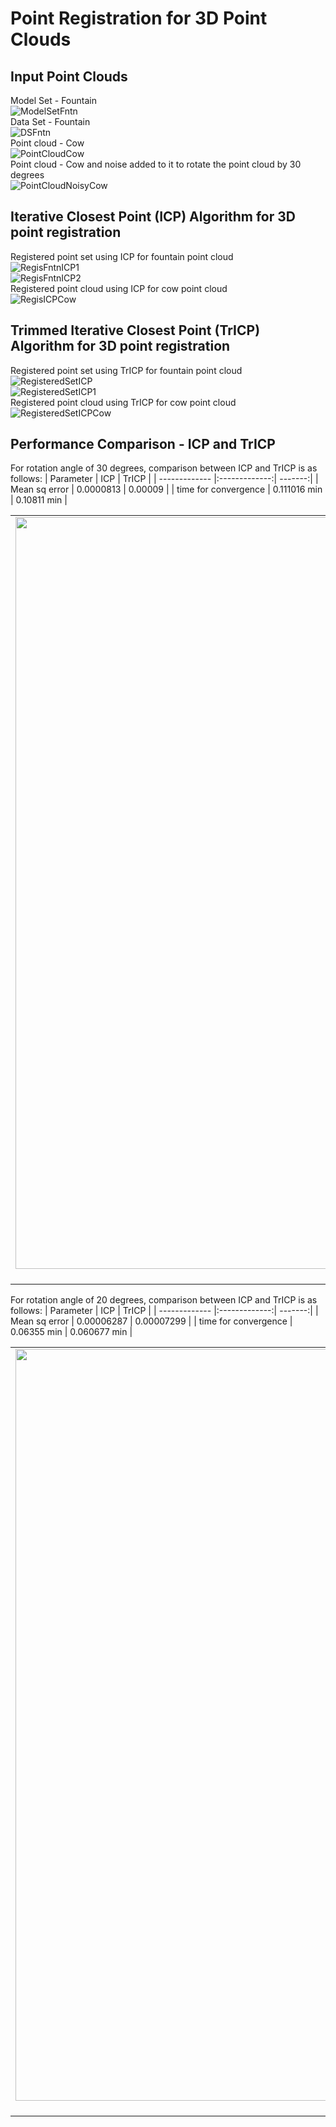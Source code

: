 
# Point Registration for 3D Point Clouds #
## Input Point Clouds ##
Model Set - Fountain\
![ModelSetFntn](https://github.com/AnupamaRajkumar/3DSensing_SensorFusion/blob/master/PointRegistration/Output/ModelSet_Fountain.png)\
Data Set - Fountain\
![DSFntn](https://github.com/AnupamaRajkumar/3DSensing_SensorFusion/blob/master/PointRegistration/Output/DataSet_Fountain.png)\
Point cloud - Cow\
![PointCloudCow](https://github.com/AnupamaRajkumar/3DSensing_SensorFusion/blob/master/PointRegistration/Output/CowDataSet00.png)\
Point cloud - Cow and noise added to it to rotate the point cloud by 30 degrees\
![PointCloudNoisyCow](https://github.com/AnupamaRajkumar/3DSensing_SensorFusion/blob/master/PointRegistration/Output/CowNoisy00.png)

## Iterative Closest Point (ICP) Algorithm for 3D point registration ##
Registered point set using ICP for fountain point cloud\
![RegisFntnICP1](https://github.com/AnupamaRajkumar/3DSensing_SensorFusion/blob/master/PointRegistration/Output/Fountain_ICP_SVD01.png)\
![RegisFntnICP2](https://github.com/AnupamaRajkumar/3DSensing_SensorFusion/blob/master/PointRegistration/Output/Fountain_ICP_SVD00.png)\
Registered point cloud using ICP for cow point cloud\
![RegisICPCow](https://github.com/AnupamaRajkumar/3DSensing_SensorFusion/blob/master/PointRegistration/Output/Cow_ICP_SVD00.png)


## Trimmed Iterative Closest Point (TrICP) Algorithm for 3D point registration ##
Registered point set using TrICP for fountain point cloud\
![RegisteredSetICP](https://github.com/AnupamaRajkumar/3DSensing_SensorFusion/blob/master/PointRegistration/Output/Fountain_SVD_TrICP01.png)\
![RegisteredSetICP1](https://github.com/AnupamaRajkumar/3DSensing_SensorFusion/blob/master/PointRegistration/Output/Fountain_SVD_TrICP00.png)\
Registered point cloud using TrICP for cow point cloud\
![RegisteredSetICPCow](https://github.com/AnupamaRajkumar/3DSensing_SensorFusion/blob/master/PointRegistration/Output/Cow_TrICP_SVD00.png)


## Performance Comparison - ICP and TrICP ##

For rotation angle of 30 degrees, comparison between ICP and TrICP is as follows:
|    Parameter  |      ICP      |  TrICP  |
| ------------- |:-------------:| -------:|
| Mean sq error | 0.0000813     | 0.00009 |
| time for convergence     | 0.111016 min      |  0.10811 min   |

| | |
|:-------------------------:|:-------------------------:|
|<img width="1203" alt="BMF_1_7" src="https://github.com/AnupamaRajkumar/3DSensing_SensorFusion/blob/master/PointRegistration/Output/Teapot_ICP_30degs00.png">  ICP, rot angle : 30 |<img width="1203" alt="BMF_1_14" src="https://github.com/AnupamaRajkumar/3DSensing_SensorFusion/blob/master/PointRegistration/Output/Teapot_TrICP_30deg00.png">  TrICP, rot angle : 30 |

For rotation angle of 20 degrees, comparison between ICP and TrICP is as follows:
|    Parameter  |      ICP      |  TrICP  |
| ------------- |:-------------:| -------:|
| Mean sq error | 0.00006287     | 0.00007299 |
| time for convergence     | 0.06355 min      |  0.060677 min   |

| | |
|:-------------------------:|:-------------------------:|
|<img width="1203" alt="BMF_1_7" src="https://github.com/AnupamaRajkumar/3DSensing_SensorFusion/blob/master/PointRegistration/Output/Teapot_ICP_20degs00.png">  ICP, rot angle : 20 |<img width="1203" alt="BMF_1_14" src="https://github.com/AnupamaRajkumar/3DSensing_SensorFusion/blob/master/PointRegistration/Output/Teapot_TrICP_20degs00.png">  TrICP, rot angle : 20 |







